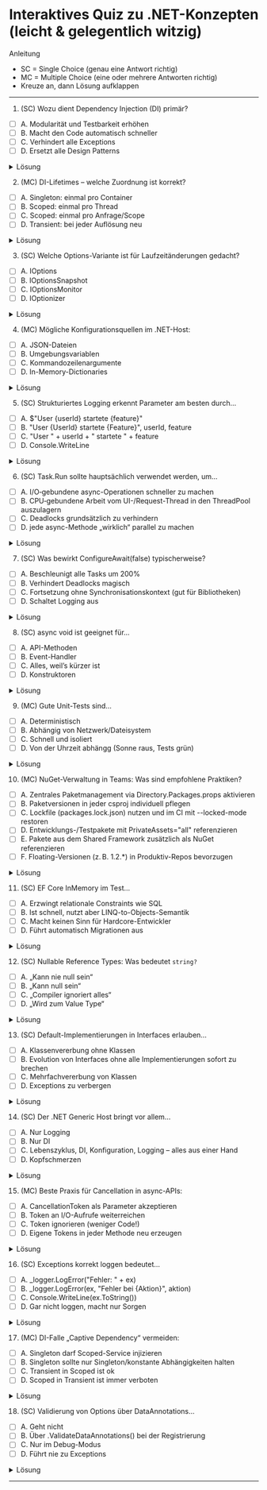 # Interaktives Quiz zu .NET-Konzepten (leicht & gelegentlich witzig)

Anleitung
- SC = Single Choice (genau eine Antwort richtig)
- MC = Multiple Choice (eine oder mehrere Antworten richtig)
- Kreuze an, dann Lösung aufklappen

---

1) (SC) Wozu dient Dependency Injection (DI) primär?
- [ ] A. Modularität und Testbarkeit erhöhen
- [ ] B. Macht den Code automatisch schneller
- [ ] C. Verhindert alle Exceptions
- [ ] D. Ersetzt alle Design Patterns
<details><summary>Lösung</summary>
A — Bessere Entkopplung, Austauschbarkeit, Testbarkeit.
</details>

2) (MC) DI-Lifetimes – welche Zuordnung ist korrekt?
- [ ] A. Singleton: einmal pro Container
- [ ] B. Scoped: einmal pro Thread
- [ ] C. Scoped: einmal pro Anfrage/Scope
- [ ] D. Transient: bei jeder Auflösung neu

<details><summary>Lösung</summary>
A, C, D
</details>

3) (SC) Welche Options-Variante ist für Laufzeitänderungen gedacht?
- [ ] A. IOptions<T>
- [ ] B. IOptionsSnapshot<T>
- [ ] C. IOptionsMonitor<T>
- [ ] D. IOptionizer<T>
<details><summary>Lösung</summary>
C — Monitor beobachtet Änderungen und kann OnChange auslösen.
</details>

4) (MC) Mögliche Konfigurationsquellen im .NET-Host:
- [ ] A. JSON-Dateien
- [ ] B. Umgebungsvariablen
- [ ] C. Kommandozeilenargumente
- [ ] D. In-Memory-Dictionaries
<details><summary>Lösung</summary>
A, B, C, D — alles valide.
</details>

5) (SC) Strukturiertes Logging erkennt Parameter am besten durch…
- [ ] A. $"User {userId} startete {feature}"
- [ ] B. "User {UserId} startete {Feature}", userId, feature
- [ ] C. "User " + userId + " startete " + feature
- [ ] D. Console.WriteLine
<details><summary>Lösung</summary>
B — Platzhalter behalten Struktur in Sinks (Serilog/Seq etc.).
</details>

6) (SC) Task.Run sollte hauptsächlich verwendet werden, um…
- [ ] A. I/O‑gebundene async-Operationen schneller zu machen
- [ ] B. CPU‑gebundene Arbeit vom UI-/Request-Thread in den ThreadPool auszulagern
- [ ] C. Deadlocks grundsätzlich zu verhindern
- [ ] D. jede async-Methode „wirklich“ parallel zu machen
<details><summary>Lösung</summary>
B — Task.Run ist für CPU-bound Work sinnvoll (z. B. UI entlasten). Für echte I/O-Async nicht nötig und in Server-Code selten sinnvoll.
</details>

7) (SC) Was bewirkt ConfigureAwait(false) typischerweise?
- [ ] A. Beschleunigt alle Tasks um 200%
- [ ] B. Verhindert Deadlocks magisch
- [ ] C. Fortsetzung ohne Synchronisationskontext (gut für Bibliotheken)
- [ ] D. Schaltet Logging aus
<details><summary>Lösung</summary>
C — Kein Capture des Synchronisationskontexts.
</details>

8) (SC) async void ist geeignet für…
- [ ] A. API-Methoden
- [ ] B. Event-Handler
- [ ] C. Alles, weil’s kürzer ist
- [ ] D. Konstruktoren
<details><summary>Lösung</summary>
B — Sonst lieber async Task/Task<T>.
</details>

9) (MC) Gute Unit-Tests sind…
- [ ] A. Deterministisch
- [ ] B. Abhängig von Netzwerk/Dateisystem
- [ ] C. Schnell und isoliert
- [ ] D. Von der Uhrzeit abhängg  (Sonne raus, Tests grün)
<details><summary>Lösung</summary>
A, C — B eher für Integration. D vermeiden :)
</details>

10) (MC) NuGet-Verwaltung in Teams: Was sind empfohlene Praktiken?
- [ ] A. Zentrales Paketmanagement via Directory.Packages.props aktivieren
- [ ] B. Paketversionen in jeder csproj individuell pflegen
- [ ] C. Lockfile (packages.lock.json) nutzen und im CI mit --locked-mode restoren
- [ ] D. Entwicklungs-/Testpakete mit PrivateAssets="all" referenzieren
- [ ] E. Pakete aus dem Shared Framework zusätzlich als NuGet referenzieren
- [ ] F. Floating-Versionen (z. B. 1.2.*) in Produktiv-Repos bevorzugen
<details><summary>Lösung</summary>
A, C, D — B/E/F sind Anti-Patterns. Für ASP.NET-Core-Apps Shared Framework via FrameworkReference nutzen; Versionen zentral pinnen.
</details>

11) (SC) EF Core InMemory im Test…
- [ ] A. Erzwingt relationale Constraints wie SQL
- [ ] B. Ist schnell, nutzt aber LINQ-to-Objects-Semantik
- [ ] C. Macht keinen Sinn für Hardcore-Entwickler
- [ ] D. Führt automatisch Migrationen aus
<details><summary>Lösung</summary>
B — Gut für Logiktests; Relationales lieber gegen echte DB/Testcontainer.
</details>

12) (SC) Nullable Reference Types: Was bedeutet `string?` 
- [ ] A. „Kann nie null sein“
- [ ] B. „Kann null sein“
- [ ] C. „Compiler ignoriert alles“
- [ ] D. „Wird zum Value Type“
<details><summary>Lösung</summary>
B — Als Referenztyp nullbar annotiert.
</details>

13) (SC) Default-Implementierungen in Interfaces erlauben…
- [ ] A. Klassenvererbung ohne Klassen
- [ ] B. Evolution von Interfaces ohne alle Implementierungen sofort zu brechen
- [ ] C. Mehrfachvererbung von Klassen
- [ ] D. Exceptions zu verbergen
<details><summary>Lösung</summary>
B — Bin-kompatible Erweiterungen erleichtern.
</details>

14) (SC) Der .NET Generic Host bringt vor allem…
- [ ] A. Nur Logging
- [ ] B. Nur DI
- [ ] C. Lebenszyklus, DI, Konfiguration, Logging – alles aus einer Hand
- [ ] D. Kopfschmerzen
<details><summary>Lösung</summary>
C — Das Host-Grundgerüst bündelt zentrale Infrastruktur.
</details>

15) (MC) Beste Praxis für Cancellation in async-APIs:
- [ ] A. CancellationToken als Parameter akzeptieren
- [ ] B. Token an I/O-Aufrufe weiterreichen
- [ ] C. Token ignorieren (weniger Code!)
- [ ] D. Eigene Tokens in jeder Methode neu erzeugen
<details><summary>Lösung</summary>
A, B — C/D vermeiden.
</details>

16) (SC) Exceptions korrekt loggen bedeutet…
- [ ] A. _logger.LogError("Fehler: " + ex)
- [ ] B. _logger.LogError(ex, "Fehler bei \{Aktion\}", aktion)
- [ ] C. Console.WriteLine(ex.ToString())
- [ ] D. Gar nicht loggen, macht nur Sorgen
<details><summary>Lösung</summary>
B — Exception als erstes Argument, strukturierte Daten nutzen.
</details>

17) (MC) DI-Falle „Captive Dependency“ vermeiden:
- [ ] A. Singleton darf Scoped-Service injizieren
- [ ] B. Singleton sollte nur Singleton/konstante Abhängigkeiten halten
- [ ] C. Transient in Scoped ist ok
- [ ] D. Scoped in Transient ist immer verboten
<details><summary>Lösung</summary>
B, C — A führt zu Lifetimemismatch; D ist nicht generell verboten.
</details>

18) (SC) Validierung von Options über DataAnnotations…
- [ ] A. Geht nicht
- [ ] B. Über .ValidateDataAnnotations() bei der Registrierung
- [ ] C. Nur im Debug-Modus
- [ ] D. Führt nie zu Exceptions
<details><summary>Lösung</summary>
B — Bei Zugriff auf Value können OptionsValidationException auftreten.
</details>

---


